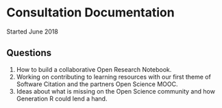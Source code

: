 # Consultation Documentation

Started June 2018

## Questions

1. How to build a collaborative Open Research Notebook.
2. Working on contributing to learning resources with our first theme of Software Citation and the partners Open Science MOOC.
3. Ideas about what is missing on the Open Science community and how Generation R could lend a hand.
